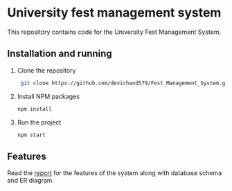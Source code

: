 # University fest management system
This repository contains code for the University Fest Management System.

## Installation and running
1. Clone the repository
   ```sh
    git clone https://github.com/devichand579/Fest_Management_System.git
    ```
2. Install NPM packages
    ```sh
    npm install
    ```
3. Run the project
    ```sh
    npm start
    ```
## Features
Read the [report](./report.pdf) for the features of the system along with database schema and ER diagram.
